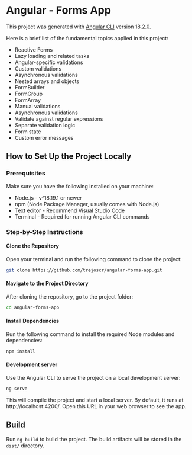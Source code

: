 # Angular - Forms App

This project was generated with [Angular CLI](https://github.com/angular/angular-cli) version 18.2.0.

Here is a brief list of the fundamental topics applied in this project:

  * Reactive Forms
  * Lazy loading and related tasks
  * Angular-specific validations
  * Custom validations
  * Asynchronous validations
  * Nested arrays and objects
  * FormBuilder
  * FormGroup
  * FormArray
  * Manual validations
  * Asynchronous validations
  * Validate against regular expressions
  * Separate validation logic
  * Form state
  * Custom error messages

## How to Set Up the Project Locally

### Prerequisites

Make sure you have the following installed on your machine:

- Node.js - v^18.19.1 or newer
- npm (Node Package Manager, usually comes with Node.js)
- Text editor - Recommend Visual Studio Code
- Terminal - Required for running Angular CLI commands

### Step-by-Step Instructions

#### Clone the Repository

Open your terminal and run the following command to clone the project:

```bash
git clone https://github.com/trejoscr/angular-forms-app.git 
```

#### Navigate to the Project Directory

After cloning the repository, go to the project folder:

```bash
cd angular-forms-app
```

#### Install Dependencies

Run the following command to install the required Node modules and dependencies:

```bash
npm install
```

#### Development server

Use the Angular CLI to serve the project on a local development server:

```bash
ng serve
```

This will compile the project and start a local server. By default, it runs at http://localhost:4200/. Open this URL in your web browser to see the app.

## Build

Run `ng build` to build the project. The build artifacts will be stored in the `dist/` directory.
